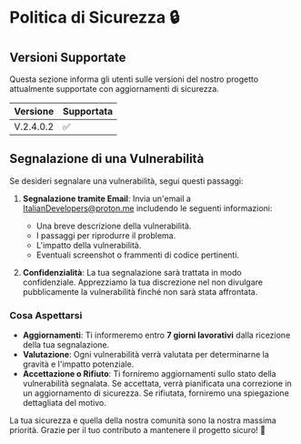 # Politica di Sicurezza 🔒

## Versioni Supportate

Questa sezione informa gli utenti sulle versioni del nostro progetto attualmente supportate con aggiornamenti di sicurezza.

| Versione   | Supportata          |
| ---------- | ------------------- |
| V.2.4.0.2  | :white_check_mark:   |

## Segnalazione di una Vulnerabilità

Se desideri segnalare una vulnerabilità, segui questi passaggi:

1. **Segnalazione tramite Email**: Invia un'email a [ItalianDevelopers@proton.me](mailto:maule2703@ik.me) includendo le seguenti informazioni:
   - Una breve descrizione della vulnerabilità.
   - I passaggi per riprodurre il problema.
   - L'impatto della vulnerabilità.
   - Eventuali screenshot o frammenti di codice pertinenti.

2. **Confidenzialità**: La tua segnalazione sarà trattata in modo confidenziale. Apprezziamo la tua discrezione nel non divulgare pubblicamente la vulnerabilità finché non sarà stata affrontata.

### Cosa Aspettarsi
- **Aggiornamenti**: Ti informeremo entro **7 giorni lavorativi** dalla ricezione della tua segnalazione.
- **Valutazione**: Ogni vulnerabilità verrà valutata per determinarne la gravità e l'impatto potenziale.
- **Accettazione o Rifiuto**: Ti forniremo aggiornamenti sullo stato della vulnerabilità segnalata. Se accettata, verrà pianificata una correzione in un aggiornamento di sicurezza. Se rifiutata, forniremo una spiegazione dettagliata del motivo.

La tua sicurezza e quella della nostra comunità sono la nostra massima priorità. Grazie per il tuo contributo a mantenere il progetto sicuro! 🙏
